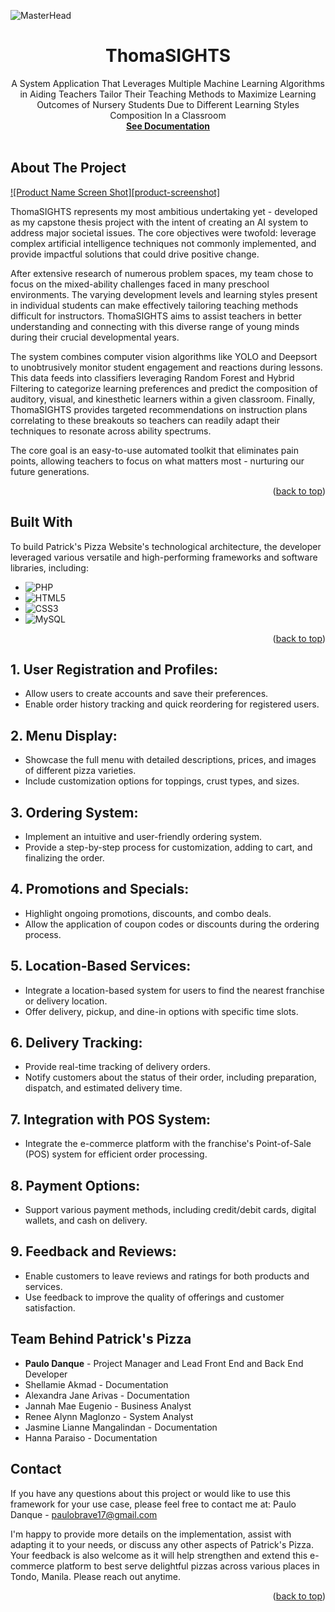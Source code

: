<!-- PROJECT LOGO -->

  ![MasterHead](https://github.com/paulopoig/Patrick-s-Pizza-/assets/78188625/99a0a84d-9c42-4d47-b6cb-2d29817883c8)
  
  <h1 align="center">ThomaSIGHTS</h1>

  <p align="center">
    A System Application That Leverages Multiple Machine Learning Algorithms in Aiding Teachers Tailor Their Teaching Methods to Maximize Learning Outcomes of Nursery Students Due to Different Learning Styles Composition In a Classroom
    <br />
    <a href="https://drive.google.com/file/d/1_L7OybnA2S8fX3pGKmELN7BRXFXjkhTe/view?usp=sharing"><strong>See Documentation</strong></a>
    <br />
    <br />
   
  </p>
</div>


<!-- ABOUT THE PROJECT -->
## About The Project

[![Product Name Screen Shot][product-screenshot]](https://example.com)

ThomaSIGHTS represents my most ambitious undertaking yet - developed as my capstone thesis project with the intent of creating an AI system to address major societal issues. The core objectives were twofold: leverage complex artificial intelligence techniques not commonly implemented, and provide impactful solutions that could drive positive change.

After extensive research of numerous problem spaces, my team chose to focus on the mixed-ability challenges faced in many preschool environments. The varying development levels and learning styles present in individual students can make effectively tailoring teaching methods difficult for instructors. ThomaSIGHTS aims to assist teachers in better understanding and connecting with this diverse range of young minds during their crucial developmental years.

The system combines computer vision algorithms like YOLO and Deepsort to unobtrusively monitor student engagement and reactions during lessons. This data feeds into classifiers leveraging Random Forest and Hybrid Filtering to categorize learning preferences and predict the composition of auditory, visual, and kinesthetic learners within a given classroom. Finally, ThomaSIGHTS provides targeted recommendations on instruction plans correlating to these breakouts so teachers can readily adapt their techniques to resonate across ability spectrums.

The core goal is an easy-to-use automated toolkit that eliminates pain points, allowing teachers to focus on what matters most - nurturing our future generations.


<p align="right">(<a href="#readme-top">back to top</a>)</p>



## Built With

To build Patrick's Pizza Website's technological architecture, the developer leveraged various versatile and high-performing frameworks and software libraries, including:

* ![PHP](https://img.shields.io/badge/php-%23777BB4.svg?style=for-the-badge&logo=php&logoColor=white)
* ![HTML5](https://img.shields.io/badge/html5-%23E34F26.svg?style=for-the-badge&logo=html5&logoColor=white)
* ![CSS3](https://img.shields.io/badge/css3-%231572B6.svg?style=for-the-badge&logo=css3&logoColor=white)
* ![MySQL](https://img.shields.io/badge/mysql-%2300f.svg?style=for-the-badge&logo=mysql&logoColor=white)
  

<p align="right">(<a href="#readme-top">back to top</a>)</p>


<!-- SYSTEM FEATURES -->
## 1. User Registration and Profiles:

* Allow users to create accounts and save their preferences.
* Enable order history tracking and quick reordering for registered users.

## 2. Menu Display:

* Showcase the full menu with detailed descriptions, prices, and images of different pizza varieties.
* Include customization options for toppings, crust types, and sizes.

## 3. Ordering System:

* Implement an intuitive and user-friendly ordering system.
* Provide a step-by-step process for customization, adding to cart, and finalizing the order.

## 4. Promotions and Specials:

* Highlight ongoing promotions, discounts, and combo deals.
* Allow the application of coupon codes or discounts during the ordering process.

## 5. Location-Based Services:

* Integrate a location-based system for users to find the nearest franchise or delivery location.
* Offer delivery, pickup, and dine-in options with specific time slots.

## 6. Delivery Tracking:
* Provide real-time tracking of delivery orders.
* Notify customers about the status of their order, including preparation, dispatch, and estimated delivery time.

## 7. Integration with POS System:

* Integrate the e-commerce platform with the franchise's Point-of-Sale (POS) system for efficient order processing.

## 8. Payment Options:

* Support various payment methods, including credit/debit cards, digital wallets, and cash on delivery.

## 9. Feedback and Reviews:

* Enable customers to leave reviews and ratings for both products and services.
* Use feedback to improve the quality of offerings and customer satisfaction.

<!-- TEAM BEHIND PATRICK'S PIZZA -->
## Team Behind Patrick's Pizza
* <strong>Paulo Danque</strong> - Project Manager and Lead Front End and Back End Developer
* Shellamie Akmad - Documentation
* Alexandra Jane Arivas - Documentation
* Jannah Mae Eugenio - Business Analyst
* Renee Alynn Maglonzo - System Analyst
* Jasmine Lianne Mangalindan - Documentation
* Hanna Paraiso - Documentation

<!-- CONTACT -->
## Contact
If you have any questions about this project or would like to use this framework for your use case, please feel free to contact me at:
Paulo Danque - paulobrave17@gmail.com

I'm happy to provide more details on the implementation, assist with adapting it to your needs, or discuss any other aspects of Patrick's Pizza. Your feedback is also welcome as it will help strengthen and extend this e-commerce platform to best serve delightful pizzas across various places in Tondo, Manila. Please reach out anytime.

<p align="right">(<a href="#readme-top">back to top</a>)</p>
